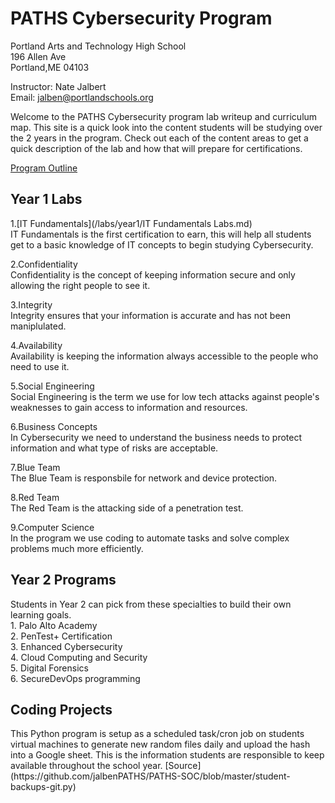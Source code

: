 <h1>PATHS Cybersecurity Program</h1>

Portland Arts and Technology High School<br>
196 Allen Ave<br>
Portland,ME 04103<br>

Instructor: Nate Jalbert<br>
Email: jalben@portlandschools.org

Welcome to the PATHS Cybersecurity program lab writeup and curriculum map.  This site is a quick look into the content students will be studying over the 2 years in the program.  Check out each of the content areas to get a quick description of the lab and how that will prepare for certifications.

[Program Outline](https://github.com/jalbenPATHS/PATHS-SOC/blob/master/PATHS%20Cyber%20Security%20Program%20Outline%20(1).pdf)


<h2>Year 1 Labs</h2>

1.[IT Fundamentals](/labs/year1/IT Fundamentals Labs.md)<br>
IT Fundamentals is the first certification to earn, this will help all students get to a basic knowledge of IT concepts to begin studying Cybersecurity. <br>

2.Confidentiality<br>
Confidentiality is the concept of keeping information secure and only allowing the right people to see it.<br>

3.Integrity<br>
Integrity ensures that your information is accurate and has not been maniplulated.<br>

4.Availability<br>
Availability is keeping the information always accessible to the people who need to use it.<br>

5.Social Engineering<br>
Social Engineering is the term we use for low tech attacks against people's weaknesses to gain access to information and resources.<br>

6.Business Concepts<br>
In Cybersecurity we need to understand the business needs to protect information and what type of risks are acceptable.<br>

7.Blue Team<br>
The Blue Team is responsbile for network and device protection.<br>

8.Red Team<br>
The Red Team is the attacking side of a penetration test.<br>

9.Computer Science<br>
In the program we use coding to automate tasks and solve complex problems much more efficiently.<br>

<h2>Year 2 Programs</h2>
Students in Year 2 can pick from these specialties to build their own learning goals.<br>
1. Palo Alto Academy <br>
2. PenTest+ Certification <br>
3. Enhanced Cybersecurity <br>
4. Cloud Computing and Security <br>
5. Digital Forensics <br>
6. SecureDevOps programming <br>



<h2>Coding Projects</h2>
This Python program is setup as a scheduled task/cron job on students virtual machines to generate new random files daily and upload the hash into a Google sheet.  This is the information students are responsible to keep available throughout the school year.
[Source](https://github.com/jalbenPATHS/PATHS-SOC/blob/master/student-backups-git.py)
